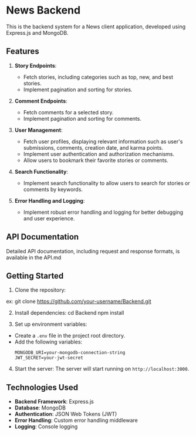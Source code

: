 # News Backend

This is the backend system for a News client application, developed using Express.js and MongoDB.

## Features

1. **Story Endpoints**:
   - Fetch stories, including categories such as top, new, and best stories.
   - Implement pagination and sorting for stories.

2. **Comment Endpoints**:
   - Fetch comments for a selected story.
   - Implement pagination and sorting for comments.

3. **User Management**:
   - Fetch user profiles, displaying relevant information such as user's submissions, comments, creation date, and karma points.
   - Implement user authentication and authorization mechanisms.
   - Allow users to bookmark their favorite stories or comments.

4. **Search Functionality**:
   - Implement search functionality to allow users to search for stories or comments by keywords.

5. **Error Handling and Logging**:
   - Implement robust error handling and logging for better debugging and user experience.

## API Documentation

Detailed API documentation, including request and response formats, is available in the API.md

## Getting Started

1. Clone the repository:

ex: git clone https://github.com/your-username/Backend.git

2. Install dependencies:
cd Backend
npm install

3. Set up environment variables:
- Create a `.env` file in the project root directory.
- Add the following variables:
  ```
  MONGODB_URI=your-mongodb-connection-string
  JWT_SECRET=your-jwt-secret
  ```


4. Start the server:
The server will start running on `http://localhost:3000`.



## Technologies Used

- **Backend Framework**: Express.js
- **Database**: MongoDB
- **Authentication**: JSON Web Tokens (JWT)
- **Error Handling**: Custom error handling middleware
- **Logging**: Console logging




